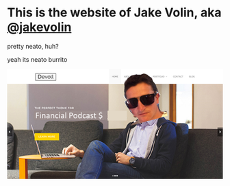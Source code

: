 # This is the website of Jake Volin, aka [@jakevolin](https://jakevolin.com)

pretty neato, huh?

yeah its neato burrito

![preview](/preview.png)
